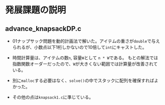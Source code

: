 # 発展課題の説明

## advance_knapsackDP.c
- 01ナップサック問題を動的計画法で解いた。アイテムの重さが`double`で与えられるが、小数点以下1桁しかないので10倍して`int`にキャストした。

- 時間計算量は、アイテムの数`n`, 容量`W`として
`n * W`である。
もとの解法では指数関数オーダーだったので、`W`が大きくない範囲では計算量が改善されている。


- 別に`malloc`する必要はなく、`solve()`の中でスタックに配列を確保すればよかった。

- その他の点は`knapsack1.c`に準じている。